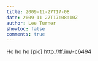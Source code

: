 ```yaml
---
title: 2009-11-27T17-08
date: 2009-11-27T17:08:10Z
author: Lee Turner
showtoc: false
comments: true
---
```


Ho ho ho [pic] http://ff.im/-c6494

